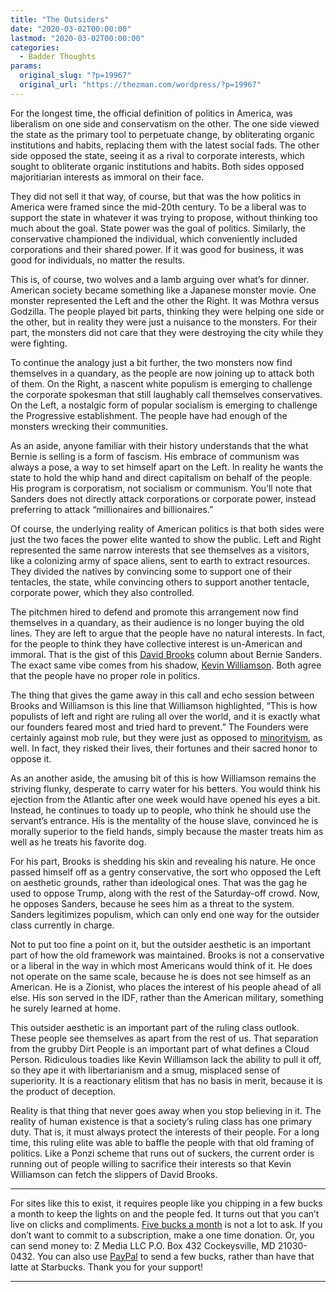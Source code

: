 ```yaml
---
title: "The Outsiders"
date: "2020-03-02T00:00:00"
lastmod: "2020-03-02T00:00:00"
categories:
  - Badder Thoughts
params:
  original_slug: "?p=19967"
  original_url: "https://thezman.com/wordpress/?p=19967"
---
```


For the longest time, the official definition of politics in America,
was liberalism on one side and conservatism on the other. The one side
viewed the state as the primary tool to perpetuate change, by
obliterating organic institutions and habits, replacing them with the
latest social fads. The other side opposed the state, seeing it as a
rival to corporate interests, which sought to obliterate organic
institutions and habits. Both sides opposed majoritiarian interests as
immoral on their face.

They did not sell it that way, of course, but that was the how politics
in America were framed since the mid-20th century. To be a liberal was
to support the state in whatever it was trying to propose, without
thinking too much about the goal. State power was the goal of politics.
Similarly, the conservative championed the individual, which
conveniently included corporations and their shared power. If it was
good for business, it was good for individuals, no matter the results.

This is, of course, two wolves and a lamb arguing over what’s for
dinner. American society became something like a Japanese monster movie.
One monster represented the Left and the other the Right. It was Mothra
versus Godzilla. The people played bit parts, thinking they were helping
one side or the other, but in reality they were just a nuisance to the
monsters. For their part, the monsters did not care that they were
destroying the city while they were fighting.

To continue the analogy just a bit further, the two monsters now find
themselves in a quandary, as the people are now joining up to attack
both of them. On the Right, a nascent white populism is emerging to
challenge the corporate spokesman that still laughably call themselves
conservatives. On the Left, a nostalgic form of popular socialism is
emerging to challenge the Progressive establishment. The people have had
enough of the monsters wrecking their communities.

As an aside, anyone familiar with their history understands that the
what Bernie is selling is a form of fascism. His embrace of communism
was always a pose, a way to set himself apart on the Left. In reality he
wants the state to hold the whip hand and direct capitalism on behalf of
the people. His program is corporatism, not socialism or communism.
You’ll note that Sanders does not directly attack corporations or
corporate power, instead preferring to attack “millionaires and
billionaires.”

Of course, the underlying reality of American politics is that both
sides were just the two faces the power elite wanted to show the public.
Left and Right represented the same narrow interests that see themselves
as a visitors, like a colonizing army of space aliens, sent to earth to
extract resources. They divided the natives by convincing some to
support one of their tentacles, the state, while convincing others to
support another tentacle, corporate power, which they also controlled.

The pitchmen hired to defend and promote this arrangement now find
themselves in a quandary, as their audience is no longer buying the old
lines. They are left to argue that the people have no natural interests.
In fact, for the people to think they have collective interest is
un-American and immoral. That is the gist of this
<a href="https://www.nytimes.com/2020/02/27/opinion/bernie-sanders.html"
rel="noopener noreferrer" target="_blank">David Brooks</a> column about
Bernie Sanders. The exact same vibe comes from his shadow,
<a href="https://www.nationalreview.com/corner/majoritarian-domination/"
rel="noopener noreferrer" target="_blank">Kevin Williamson</a>. Both
agree that the people have no proper role in politics.

The thing that gives the game away in this call and echo session between
Brooks and Williamson is this line that Williamson highlighted, “This is
how populists of left and right are ruling all over the world, and it is
exactly what our founders feared most and tried hard to prevent.” The
Founders were certainly against mob rule, but they were just as opposed
to <a href="https://en.wikipedia.org/wiki/Minoritarianism"
rel="noopener noreferrer" target="_blank">minorityism</a>, as well. In
fact, they risked their lives, their fortunes and their sacred honor to
oppose it.

As an another aside, the amusing bit of this is how Williamson remains
the striving flunky, desperate to carry water for his betters. You would
think his ejection from the Atlantic after one week would have opened
his eyes a bit. Instead, he continues to toady up to people, who think
he should use the servant’s entrance. His is the mentality of the house
slave, convinced he is morally superior to the field hands, simply
because the master treats him as well as he treats his favorite dog.

For his part, Brooks is shedding his skin and revealing his nature. He
once passed himself off as a gentry conservative, the sort who opposed
the Left on aesthetic grounds, rather than ideological ones. That was
the gag he used to oppose Trump, along with the rest of the Saturday-off
crowd. Now, he opposes Sanders, because he sees him as a threat to the
system. Sanders legitimizes populism, which can only end one way for the
outsider class currently in charge.

Not to put too fine a point on it, but the outsider aesthetic is an
important part of how the old framework was maintained. Brooks is not a
conservative or a liberal in the way in which most Americans would think
of it. He does not operate on the same scale, because he is does not see
himself as an American. He is a Zionist, who places the interest of his
people ahead of all else. His son served in the IDF, rather than the
American military, something he surely learned at home.

This outsider aesthetic is an important part of the ruling class
outlook. These people see themselves as apart from the rest of us. That
separation from the grubby Dirt People is an important part of what
defines a Cloud Person. Ridiculous toadies like Kevin Williamson lack
the ability to pull it off, so they ape it with libertarianism and a
smug, misplaced sense of superiority. It is a reactionary elitism that
has no basis in merit, because it is the product of deception.

Reality is that thing that never goes away when you stop believing in
it. The reality of human existence is that a society’s ruling class has
one primary duty. That is, it must always protect the interests of their
people. For a long time, this ruling elite was able to baffle the people
with that old framing of politics. Like a Ponzi scheme that runs out of
suckers, the current order is running out of people willing to sacrifice
their interests so that Kevin Williamson can fetch the slippers of David
Brooks.

------------------------------------------------------------------------

For sites like this to exist, it requires people like you chipping in a
few bucks a month to keep the lights on and the people fed. It turns out
that you can’t live on clicks and compliments.
<a href="https://www.subscribestar.com/the-z-blog"
rel="noopener noreferrer" target="_blank">Five bucks a month</a> is not
a lot to ask. If you don’t want to commit to a subscription, make a one
time donation. Or, you can send money to: Z Media LLC P.O. Box 432
Cockeysville, MD 21030-0432. You can also use <a
href="https://www.paypal.com/cgi-bin/webscr?cmd=_s-xclick&amp;hosted_button_id=UDAS2Q8JYA6CN&amp;source=url"
rel="noopener noreferrer" target="_blank">PayPal</a> to send a few
bucks, rather than have that latte at Starbucks. Thank you for your
support!

------------------------------------------------------------------------
